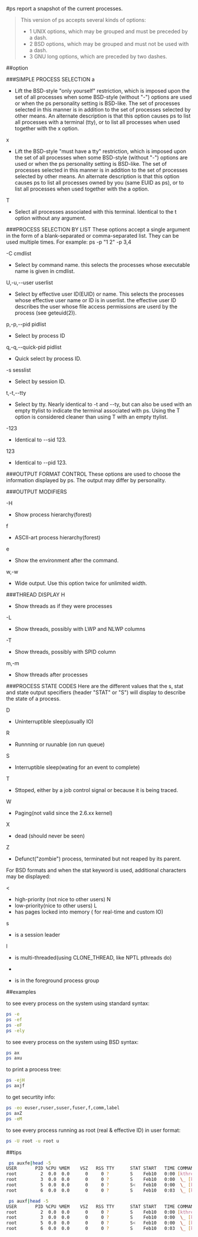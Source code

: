 #ps
report a snapshot of the current processes.

>This version of ps accepts several kinds of options:
>- 1   UNIX options, which may be grouped and must be preceded by a dash.
>- 2   BSD options, which may be grouped and must not be used with a dash.
>- 3   GNU long options, which are preceded by two dashes.

##option

###SIMPLE PROCESS SELECTION
a
- Lift the BSD-style "only yourself" restriction, which is imposed upon the set of all
processes when some BSD-style (without "-") options are used or when the ps
personality setting is BSD-like. The set of processes selected in this manner is in
addition to the set of processes selected by other means. An alternate description
is that this option causes ps to list all processes with a terminal (tty), or to
list all processes when used together with the x option.  

x
- Lift the BSD-style "must have a tty" restriction, which is imposed upon the set of
all processes when some BSD-style (without "-") options are used or when the ps
personality setting is BSD-like. The set of processes selected in this manner is in
addition to the set of processes selected by other means. An alternate description
is that this option causes ps to list all processes owned by you (same EUID as ps),
or to list all processes when used together with the a option.

T
- Select all processes associated with this terminal. Identical to the t option without any argument.

###PROCESS SELECTION BY LIST
These options accept a single argument in the form of a blank-separated or comma-separated list. They can be used multiple times. For example: ps -p "1 2" -p 3,4

-C cmdlist
- Select by command name. this selects the processes whose executable name is given in cmdlist.

U,-u,--user userlist
- Select by effective user ID(EUID) or name. This selects the processes whose effective user name or ID is in userlist. the effective user ID describes the user whose file access permissions are userd by the process (see geteuid(2)).

p,-p,--pid pidlist
- Select by process ID

q,-q,--quick-pid pidlist
- Quick select by process ID.

-s sesslist
- Select by session ID.

t,-t,--tty
- Select by tty. Nearly identical to -t and --ty, but can also be used with an empty ttylist to indicate the terminal associated with ps. Using the T option is considered cleaner than using T with an empty ttylist.

-123
- Identical to --sid 123.

123
- Identical to --pid 123.

###OUTPUT FORMAT CONTROL
These options are used to choose the information displayed by ps. The output may differ by personality.

###OUTPUT MODIFIERS

-H
- Show process hierarchy(forest)

f
- ASCII-art process hierarchy(forest)

e
- Show the environment after the command.

w,-w
- Wide output. Use this option twice for unlimited width.

###THREAD DISPLAY
H
- Show threads as if they were processes

-L
- Show threads, possibly with LWP and NLWP columns

-T
- Show threads, possibly with SPID column

m,-m
- Show threads after processes

###PROCESS STATE CODES
Here are the different values that the s, stat and state output specifiers (header "STAT" or "S") will display to describe the state of a process.

D
- Uninterruptible sleep(usually IO)

R
- Runnning or ruunable (on run queue)

S
- Interruptible sleep(wating for an event to complete)

T
- Sttoped, either by a job control signal or because it is being traced.

W
- Paging(not valid since the 2.6.xx kernel)

X
- dead (should never be seen)

Z
- Defunct("zombie") process, terminated but not reaped by its parent.

For BSD formats and when the stat keyword is used, additional characters may be displayed:

<
- high-priority (not nice to other users)
N
- low-priority(nice to other users)
L
- has pages locked into memory ( for real-time and custom IO)

s
- is a session leader

l
- is multi-threaded(using CLONE_THREAD, like NPTL pthreads do)
+
- is in the foreground process group

##examples

to see every process on the system using standard syntax:

```bash
ps -e 
ps -ef 
ps -eF
ps -ely
```
to see every process on the system using BSD syntax:

```bash
ps ax
ps axu
```

to print a process tree:
```bash
ps -ejH
ps axjf
```

to get securtity info:
```bash
ps -eo euser,ruser,suser,fuser,f,comm,label
ps axZ
ps -eM
```

to see every process running as root (real & effective ID) in user format:
```bash
ps -U root -u root u
```
##tips
```bash
 ps auxfe|head -5
USER       PID %CPU %MEM    VSZ   RSS TTY      STAT START   TIME COMMAND
root         2  0.0  0.0      0     0 ?        S    Feb10   0:00 [kthreadd]
root         3  0.0  0.0      0     0 ?        S    Feb10   0:00  \_ [ksoftirqd/0]
root         5  0.0  0.0      0     0 ?        S<   Feb10   0:00  \_ [kworker/0:0H]
root         6  0.0  0.0      0     0 ?        S    Feb10   0:03  \_ [kworker/u30:0]
```

```bash
 ps auxf|head -5
USER       PID %CPU %MEM    VSZ   RSS TTY      STAT START   TIME COMMAND
root         2  0.0  0.0      0     0 ?        S    Feb10   0:00 [kthreadd]
root         3  0.0  0.0      0     0 ?        S    Feb10   0:00  \_ [ksoftirqd/0]
root         5  0.0  0.0      0     0 ?        S<   Feb10   0:00  \_ [kworker/0:0H]
root         6  0.0  0.0      0     0 ?        S    Feb10   0:03  \_ [kworker/u30:0]
```
